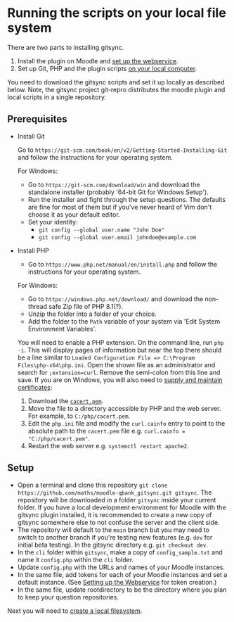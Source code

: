 # Running the scripts on your local file system

There are two parts to installing gitsync.

1. Install the plugin on Moodle and [set up the webservice](webservicesetup.md).
2. Set up Git, PHP and the plugin scripts [on your local computer](localsetup.md).

You need to download the gitsync scripts and set it up locally as described below.  Note, the gitsync project git-repro distributes the moodle plugin and local scripts in a single repository.

## Prerequisites
- Install Git

  Go to `https://git-scm.com/book/en/v2/Getting-Started-Installing-Git` and follow the instructions for your operating system.

  For Windows:
  - Go to `https://git-scm.com/download/win` and download the standalone installer (probably '64-bit Git for Windows Setup').
  - Run the installer and fight through the setup questions. The defaults are fine for most of them but if you've never heard of Vim
  don't choose it as your default editor.
  - Set your identity:
    - `git config --global user.name "John Doe"`
    - `git config --global user.email johndoe@example.com`

- Install PHP
  - Go to `https://www.php.net/manual/en/install.php` and follow the instructions for your operating system.

  For Windows:
  - Go to `https://windows.php.net/download/` and download the non-thread safe Zip file of PHP 8.1(?).
  - Unzip the folder into a folder of your choice.
  - Add the folder to the `Path` variable of your system via 'Edit System Environment Variables'.

  You will need to enable a PHP extension. On the command line, run `php -i`. This will display pages of information but near the top there should be a line similar to `Loaded Configuration File => C:\Program Files\php-x64\php.ini`. Open the shown file as an administrator and search for `;extension=curl`. Remove the semi-colon from this line and save. If you are on Windows, you will also need to [supply and maintain certificates](https://php.watch/articles/php-curl-windows-cainfo-fix):
  
  1) Download the [`cacert.pem`](https://curl.se/ca/cacert.pem).
  2) Move the file to a directory accessible by PHP and the web server. For example, to `C:/php/cacert.pem`.
  3) Edit the `php.ini` file and modify the `curl.cainfo` entry to point to the absolute path to the `cacert.pem` file e.g. `curl.cainfo = "C:/php/cacert.pem"`.
  4) Restart the web server e.g. `systemctl restart apache2`.

## Setup
- Open a terminal and clone this repository `git clone https://github.com/maths/moodle-qbank_gitsync.git gitsync`. The repository will be downloaded in a folder `gitsync` inside your current folder. If you have a local development environment for Moodle with the gitsync plugin installed, it is recommended to create a new copy of gitsync somewhere else to not confuse the server and the client side.
- The repository will default to the `main` branch but you may need to switch to another branch if you're testing new features (e.g. `dev` for initial beta testing). In the gitsync directory e.g. `git checkout dev`.
- In the `cli` folder within `gitsync`, make a copy of `config_sample.txt` and name it `config.php` within the `cli` folder.
- Update `config.php` with the URLs and names of your Moodle instances.
- In the same file, add tokens for each of your Moodle instances and set a default instance. (See [Setting up the Webservice](webservicesetup.md) for token creation.)
- In the same file, update rootdirectory to be the directory where you plan to keep your question repositories.

Next you will need to [create a local filesystem](createrepo.md).
